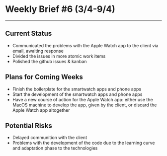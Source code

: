 # Weekly Brief #6 (3/4-9/4)
-----------

## Current Status
- Communicated the problems with the Apple Watch app to the client via email, awaiting response
- Divided the issues in more atomic work items
- Polished the github issues & kanban


## Plans for Coming Weeks
- Finish the boilerplate for the smartwatch apps and phone apps
- Start the development of the smartwatch apps and phone apps
- Have a new course of action for the Apple Watch app: either use the MacOS machine to develop the app, given by the client, or discard the Apple Watch app altogether

## Potential Risks
- Delayed communition with the client
- Problems with the development of the code due to the learning curve and adaptation phase to the technologies